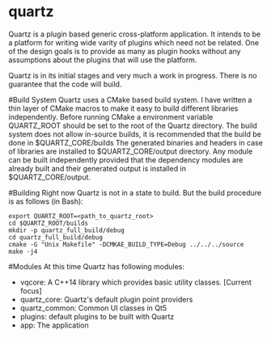 # quartz
Quartz is a plugin based generic cross-platform application. It intends to be a platform for writing wide varity of plugins which need not be related. One of the design goals is to provide as many as plugin hooks without any assumptions about the plugins that will use the platform.

Quartz is in its initial stages and very much a work in progress. There is no guarantee that the code will build.

#Build System
Quartz uses a CMake based build system. I have written a thin layer of CMake macros to make it easy to build different libraries independently. Before running CMake a environment variable QUARTZ_ROOT should be set to the root of the Quartz directory.
The build system does not allow in-source builds, it is recommended that the build be done in $QUARTZ_CORE/builds The generated binaries and headers in case of libraries are installed to $QUARTZ_CORE/output directory. Any module can be built independently provided that the dependency modules are already built and their generated output is installed in $QUARTZ_CORE/output.

#Building 
Right now Quartz is not in a state to build. But the build procedure is as follows (in Bash):
```
export QUARTZ_ROOT=<path_to_quartz_root>
cd $QUARTZ_ROOT/builds
mkdir -p quartz_full_build/debug
cd quartz_full_build/debug
cmake -G "Unix Makefile" -DCMKAE_BUILD_TYPE=Debug ../../../source
make -j4
```

#Modules
At this time Quartz has following modules:
- vqcore: A C++14 library which provides basic utility classes. [Current focus]
- quartz_core: Quartz's default plugin point providers
- quartz_common: Common UI classes in Qt5
- plugins: default plugins to be built with Quartz
- app: The application





